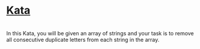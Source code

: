 # <a href=https://www.codewars.com/kata/59f08f89a5e129c543000069>Kata</a>
<br>
In this Kata, you will be given an array of strings and your task is to remove all consecutive duplicate letters from each string in the array.
<br>
